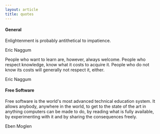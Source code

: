 ```yaml
---
layout: article
title: quotes
---
```


#### General

Enlightenment is probably antithetical to impatience.

Eric Naggum

People who want to learn are, however, always welcome.  People who
respect knowledge, know what it costs to acquire it.  People who do
not know its costs will generally not respect it, either.

Eric Naggum


#### Free Software

Free software is the world's most advanced technical education
system. It allows anybody, anywhere in the world, to get to the state
of the art in anything computers can be made to do, by reading what
is fully available, by experimenting with it and by sharing the
consequences freely.

Eben Moglen